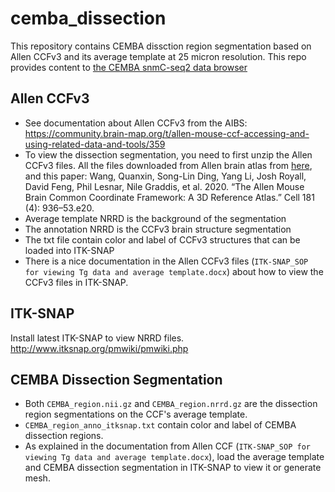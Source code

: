 # cemba_dissection

This repository contains CEMBA dissction region segmentation based on Allen CCFv3 and its average template at 25 micron resolution. This repo provides content to [the CEMBA snmC-seq2 data browser](http://neomorph.salk.edu/omb)

## Allen CCFv3
- See documentation about Allen CCFv3 from the AIBS: https://community.brain-map.org/t/allen-mouse-ccf-accessing-and-using-related-data-and-tools/359
- To view the dissection segmentation, you need to first unzip the Allen CCFv3 files. All the files downloaded from Allen brain atlas from [here](http://download.alleninstitute.org/publications/allen_mouse_brain_common_coordinate_framework/transgenic_lines_25_um_grid/ccf/), and this paper: Wang, Quanxin, Song-Lin Ding, Yang Li, Josh Royall, David Feng, Phil Lesnar, Nile Graddis, et al. 2020. “The Allen Mouse Brain Common Coordinate Framework: A 3D Reference Atlas.” Cell 181 (4): 936–53.e20.
- Average template NRRD is the background of the segmentation
- The annotation NRRD is the CCFv3 brain structure segmentation
- The txt file contain color and label of CCFv3 structures that can be loaded into ITK-SNAP
- There is a nice documentation in the Allen CCFv3 files (`ITK-SNAP_SOP for viewing Tg data and average template.docx`) about how to view the CCFv3 files in ITK-SNAP.

## ITK-SNAP
Install latest ITK-SNAP to view NRRD files.
http://www.itksnap.org/pmwiki/pmwiki.php

## CEMBA Dissection Segmentation
- Both `CEMBA_region.nii.gz` and `CEMBA_region.nrrd.gz` are the dissection region segmentations on the CCF's average template.
- `CEMBA_region_anno_itksnap.txt` contain color and label of CEMBA dissection regions.
- As explained in the documentation from Allen CCF (`ITK-SNAP_SOP for viewing Tg data and average template.docx`), load the average template and CEMBA dissection segmentation in ITK-SNAP to view it or generate mesh.

